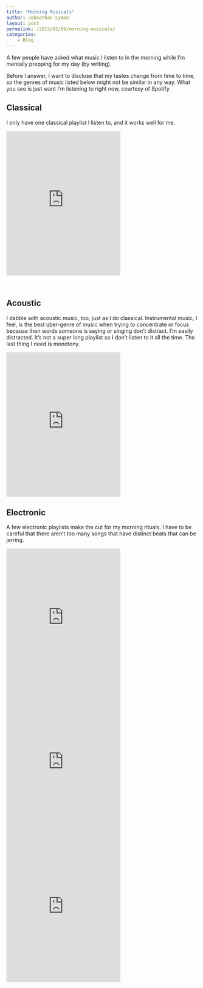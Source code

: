 ```yaml
---
title: "Morning Musicals"
author: Johnathan Lyman
layout: post
permalink: /2015/02/09/morning-musicals/
categories:
    - Blog
---
```


A few people have asked what music I listen to in the morning while I’m mentally prepping for my day (by writing).

Before I answer, I want to disclose that my tastes change from time to time, so the genres of music listed below might not be similar in any way. What you see is just want I’m listening to right now, courtesy of Spotify.

## Classical
I only have one classical playlist I listen to, and it works well for me.

<iframe src="https://embed.spotify.com/?uri=spotify:user:spotify:playlist:1oXl0OHlE1mPDChMa8Y0Ax" width="300" height="380" frameborder="0"></iframe>

&nbsp;

## Acoustic
I dabble with acoustic music, too, just as I do classical. Instrumental music, I feel, is the best uber-genre of music when trying to concentrate or focus because then words someone is saying or singing don’t distract. I’m easily distracted. It’s not a super long playlist so I don’t listen to it all the time. The last thing I need is monotony.

<iframe src="https://embed.spotify.com/?uri=spotify:user:spotify:playlist:0PRs1Xaui4zCv9LdIIt20X" width="300" height="380" frameborder="0"></iframe>

## Electronic
A few electronic playlists make the cut for my morning rituals. I have to be careful that there aren’t too many songs that have distinct beats that can be jarring.

<iframe src="https://embed.spotify.com/?uri=spotify:user:spotify:playlist:65y98W0UItf73DJKVgylTP" width="300" height="380" frameborder="0"></iframe>

<iframe src="https://embed.spotify.com/?uri=spotify:user:spotify_uk_:playlist:6Jx9TYReeElpkvNWg8AzWm" width="300" height="380" frameborder="0"></iframe>

<iframe src="https://embed.spotify.com/?uri=spotify:user:spotify:playlist:67nMZWgcUxNa5uaiyLDR2x" width="300" height="380" frameborder="0"></iframe>

&nbsp;

